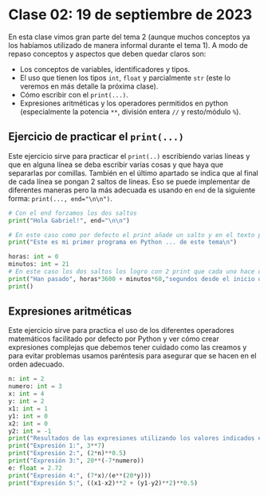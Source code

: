 # Clase 02: 19 de septiembre de 2023

En esta clase vimos gran parte del tema 2 (aunque muchos conceptos ya los habíamos utilizado de manera informal durante el tema 1). A modo de repaso conceptos y aspectos que deben quedar claros son:
* Los conceptos de variables, identificadores y tipos.
* El uso que tienen los tipos `int`, `float` y parcialmente `str` (este lo veremos en más detalle la próxima clase).
* Cómo escribir con el `print(...)`.
* Expresiones aritméticas y los operadores permitidos en python (especialmente la potencia `**`, división entera `//` y resto/módulo `%`).  

## Ejercicio de practicar el `print(...)`

Este ejercicio sirve para practicar el `print(..)` escribiendo varias líneas y que en alguna línea se deba escribir varias cosas y que haya que separarlas por comillas. También en el último apartado se indica que al final de cada línea se pongan 2 saltos de líneas. Eso se puede implementar de diferentes maneras pero la más adecuada es usando en `end` de la siguiente forma: `print(..., end="\n\n")`.

```python
# Con el end forzamos los dos saltos
print("Hola Gabriel!", end="\n\n") 

# En este caso como por defecto el print añade un salto y en el texto pongo manualmente otro, tengo los dos saltos
print("Este es mi primer programa en Python ... de este tema\n") 

horas: int = 0
minutos: int = 21
# En este caso los dos saltos los logro con 2 print que cada uno hace uno (en el siguiente no escribo nada, solo el salto).
print("Han pasado", horas*3600 + minutos*60,"segundos desde el inicio de clase", end="\n\n")
print()
```

## Expresiones aritméticas

Este ejercicio sirve para practica el uso de los diferentes operadores matemáticos facilitado por defecto por Python y ver cómo crear expresiones complejas que debemos tener cuidado como las creamos y para evitar problemas usamos paréntesis para asegurar que se hacen en el orden adecuado.

```python
n: int = 2
numero: int = 3
x: int = 4
y: int = 2
x1: int = 1
y1: int = 0
x2: int = 0
y2: int = -1
print("Resultados de las expresiones utilizando los valores indicados en el enuciado:")
print("Expresión 1:", 3**7)
print("Expresión 2:", (2*n)**0.5)
print("Expresión 3:", 20**(-7*numero))
e: float = 2.72
print("Expresión 4:", (7*x)/(e**(20*y)))
print("Expresión 5:", ((x1-x2)**2 + (y1-y2)**2)**0.5)
```


